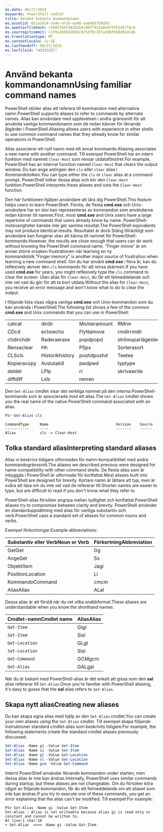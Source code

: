 ```yaml
---
ms.date: 08/27/2018
keywords: PowerShell cmdlet
title: Använd bekanta kommandonamn
ms.assetid: 021e2424-c64e-4fa5-aa98-aa6405758d5d
ms.openlocfilehash: c5665f64fd832eb9c807f413a8e879f63db7f8c6
ms.sourcegitcommit: c170a1608d20d3c925d79c35fa208f650d014146
ms.translationtype: MT
ms.contentlocale: sv-SE
ms.lasthandoff: 08/31/2018
ms.locfileid: "43353257"
---
```

# <a name="using-familiar-command-names"></a><span data-ttu-id="2bd07-103">Använd bekanta kommandonamn</span><span class="sxs-lookup"><span data-stu-id="2bd07-103">Using familiar command names</span></span>

<span data-ttu-id="2bd07-104">PowerShell stöder alias att referera till kommandon med alternativa namn.</span><span class="sxs-lookup"><span data-stu-id="2bd07-104">PowerShell supports aliases to refer to commands by alternate names.</span></span> <span data-ttu-id="2bd07-105">Alias kan användare med upplevelsen i andra gränssnitt för att använda vanliga kommandonamn som de redan känner för liknande åtgärder i PowerShell.</span><span class="sxs-lookup"><span data-stu-id="2bd07-105">Aliasing allows users with experience in other shells to use common command names that they already know for similar operations in PowerShell.</span></span>

<span data-ttu-id="2bd07-106">Alias associerar ett nytt namn med ett annat kommando.</span><span class="sxs-lookup"><span data-stu-id="2bd07-106">Aliasing associates a new name with another command.</span></span> <span data-ttu-id="2bd07-107">Till exempel PowerShell har en intern funktion med namnet `Clear-Host` som rensar utdatafönstret.</span><span class="sxs-lookup"><span data-stu-id="2bd07-107">For example, PowerShell has an internal function named `Clear-Host` that clears the output window.</span></span> <span data-ttu-id="2bd07-108">Du kan ange antingen den `cls` eller `clear` alias i Kommandotolken.</span><span class="sxs-lookup"><span data-stu-id="2bd07-108">You can type either the `cls` or `clear` alias at a command prompt.</span></span> <span data-ttu-id="2bd07-109">PowerShell tolkar dessa alias och kör den `Clear-Host` funktion.</span><span class="sxs-lookup"><span data-stu-id="2bd07-109">PowerShell interprets these aliases and runs the `Clear-Host` function.</span></span>

<span data-ttu-id="2bd07-110">Den här funktionen hjälper användare att lära dig PowerShell.</span><span class="sxs-lookup"><span data-stu-id="2bd07-110">This feature helps users to learn PowerShell.</span></span> <span data-ttu-id="2bd07-111">Första, de flesta **cmd.exe** och Unix-användare har en stor kan representeras av kommandon som användarna redan känner till namnet.</span><span class="sxs-lookup"><span data-stu-id="2bd07-111">First, most **cmd.exe** and Unix users have a large repertoire of commands that users already know by name.</span></span> <span data-ttu-id="2bd07-112">PowerShell-motsvarigheter kanske inte ger samma resultat.</span><span class="sxs-lookup"><span data-stu-id="2bd07-112">The PowerShell equivalents may not produce identical results.</span></span> <span data-ttu-id="2bd07-113">Resultatet är dock Stäng tillräckligt som användare kan fungerar utan att känna till namnet för PowerShell-kommando.</span><span class="sxs-lookup"><span data-stu-id="2bd07-113">However, the results are close enough that users can do work without knowing the PowerShell command name.</span></span> <span data-ttu-id="2bd07-114">”Finger minne” är en annan större orsaken frustrationen när learning en ny kommandotolk.</span><span class="sxs-lookup"><span data-stu-id="2bd07-114">"Finger memory" is another major source of frustration when learning a new command shell.</span></span> <span data-ttu-id="2bd07-115">Om du har använt **cmd.exe** i flera år, kan du reflexively skriver den `cls` kommando för att rensa skärmen.</span><span class="sxs-lookup"><span data-stu-id="2bd07-115">If you have used **cmd.exe** for years, you might reflexively type the `cls` command to clear the screen.</span></span> <span data-ttu-id="2bd07-116">Utan alias för `Clear-Host`, du får ett felmeddelande och inte vet vad du gör för att ta bort utdata.</span><span class="sxs-lookup"><span data-stu-id="2bd07-116">Without the alias for `Clear-Host`, you receive an error message and won't know what to do to clear the output.</span></span>

<span data-ttu-id="2bd07-117">I följande lista visas några vanliga **cmd.exe** och Unix-kommandon som du kan använda i PowerShell:</span><span class="sxs-lookup"><span data-stu-id="2bd07-117">The following list shows a few of the common **cmd.exe** and Unix commands that you can use in PowerShell:</span></span>

|||||
|-|-|-|-|
|<span data-ttu-id="2bd07-118">cat</span><span class="sxs-lookup"><span data-stu-id="2bd07-118">cat</span></span>|<span data-ttu-id="2bd07-119">dir</span><span class="sxs-lookup"><span data-stu-id="2bd07-119">dir</span></span>|<span data-ttu-id="2bd07-120">Montera</span><span class="sxs-lookup"><span data-stu-id="2bd07-120">mount</span></span>|<span data-ttu-id="2bd07-121">RM</span><span class="sxs-lookup"><span data-stu-id="2bd07-121">rm</span></span>|
|<span data-ttu-id="2bd07-122">CD</span><span class="sxs-lookup"><span data-stu-id="2bd07-122">cd</span></span>|<span data-ttu-id="2bd07-123">echo</span><span class="sxs-lookup"><span data-stu-id="2bd07-123">echo</span></span>|<span data-ttu-id="2bd07-124">Flytta</span><span class="sxs-lookup"><span data-stu-id="2bd07-124">move</span></span>|<span data-ttu-id="2bd07-125">rmdir</span><span class="sxs-lookup"><span data-stu-id="2bd07-125">rmdir</span></span>|
|<span data-ttu-id="2bd07-126">chdir</span><span class="sxs-lookup"><span data-stu-id="2bd07-126">chdir</span></span>|<span data-ttu-id="2bd07-127">Radera</span><span class="sxs-lookup"><span data-stu-id="2bd07-127">erase</span></span>|<span data-ttu-id="2bd07-128">popd</span><span class="sxs-lookup"><span data-stu-id="2bd07-128">popd</span></span>|<span data-ttu-id="2bd07-129">strömsparläge</span><span class="sxs-lookup"><span data-stu-id="2bd07-129">sleep</span></span>|
|<span data-ttu-id="2bd07-130">Rensa</span><span class="sxs-lookup"><span data-stu-id="2bd07-130">clear</span></span>|<span data-ttu-id="2bd07-131">H</span><span class="sxs-lookup"><span data-stu-id="2bd07-131">h</span></span>|<span data-ttu-id="2bd07-132">PS</span><span class="sxs-lookup"><span data-stu-id="2bd07-132">ps</span></span>|<span data-ttu-id="2bd07-133">Sortera</span><span class="sxs-lookup"><span data-stu-id="2bd07-133">sort</span></span>|
|<span data-ttu-id="2bd07-134">CLS</span><span class="sxs-lookup"><span data-stu-id="2bd07-134">cls</span></span>|<span data-ttu-id="2bd07-135">Historik</span><span class="sxs-lookup"><span data-stu-id="2bd07-135">history</span></span>|<span data-ttu-id="2bd07-136">pushd</span><span class="sxs-lookup"><span data-stu-id="2bd07-136">pushd</span></span>|<span data-ttu-id="2bd07-137">Tee</span><span class="sxs-lookup"><span data-stu-id="2bd07-137">tee</span></span>|
|<span data-ttu-id="2bd07-138">Kopiera</span><span class="sxs-lookup"><span data-stu-id="2bd07-138">copy</span></span>|<span data-ttu-id="2bd07-139">Avsluta</span><span class="sxs-lookup"><span data-stu-id="2bd07-139">kill</span></span>|<span data-ttu-id="2bd07-140">pwd</span><span class="sxs-lookup"><span data-stu-id="2bd07-140">pwd</span></span>|<span data-ttu-id="2bd07-141">typ</span><span class="sxs-lookup"><span data-stu-id="2bd07-141">type</span></span>|
|<span data-ttu-id="2bd07-142">del</span><span class="sxs-lookup"><span data-stu-id="2bd07-142">del</span></span>|<span data-ttu-id="2bd07-143">LP</span><span class="sxs-lookup"><span data-stu-id="2bd07-143">lp</span></span>|<span data-ttu-id="2bd07-144">r</span><span class="sxs-lookup"><span data-stu-id="2bd07-144">r</span></span>|<span data-ttu-id="2bd07-145">skriva</span><span class="sxs-lookup"><span data-stu-id="2bd07-145">write</span></span>|
|<span data-ttu-id="2bd07-146">diff</span><span class="sxs-lookup"><span data-stu-id="2bd07-146">diff</span></span>|<span data-ttu-id="2bd07-147">Ls</span><span class="sxs-lookup"><span data-stu-id="2bd07-147">ls</span></span>|<span data-ttu-id="2bd07-148">ren</span><span class="sxs-lookup"><span data-stu-id="2bd07-148">ren</span></span>||

<span data-ttu-id="2bd07-149">Den `Get-Alias` cmdlet visar det verkliga namnet på den interna PowerShell-kommando som är associerade med ett alias.</span><span class="sxs-lookup"><span data-stu-id="2bd07-149">The `Get-Alias` cmdlet shows you the real name of the native PowerShell command associated with an alias.</span></span>

```powershell
PS> Get-Alias cls
```

```Output
CommandType     Name                               Version    Source
-----------     ----                               -------    ------
Alias           cls -> Clear-Host
```

## <a name="interpreting-standard-aliases"></a><span data-ttu-id="2bd07-150">Tolka standard alias</span><span class="sxs-lookup"><span data-stu-id="2bd07-150">Interpreting standard aliases</span></span>

<span data-ttu-id="2bd07-151">Alias vi beskrivs tidigare utformades för namn-kompatibilitet med andra kommandogränssnitt.</span><span class="sxs-lookup"><span data-stu-id="2bd07-151">The aliases we described previous were designed for name-compatibility with other command shells.</span></span>
<span data-ttu-id="2bd07-152">De flesta alias som är inbyggda i PowerShell är utformade för kortfattat.</span><span class="sxs-lookup"><span data-stu-id="2bd07-152">Most aliases built into PowerShell are designed for brevity.</span></span> <span data-ttu-id="2bd07-153">Kortare namn är lättare att typ, men är svåra att läsa om du inte vet vad de refererar till.</span><span class="sxs-lookup"><span data-stu-id="2bd07-153">Shorter names are easier to type, but are difficult to read if you don't know what they refer to.</span></span>

<span data-ttu-id="2bd07-154">PowerShell-alias försöker angripa mellan tydlighet och kortfattat.</span><span class="sxs-lookup"><span data-stu-id="2bd07-154">PowerShell aliases try to compromise between clarity and brevity.</span></span> <span data-ttu-id="2bd07-155">PowerShell använder en standarduppsättning med alias för vanliga substantiv och verb.</span><span class="sxs-lookup"><span data-stu-id="2bd07-155">PowerShell uses a standard set of aliases for common nouns and verbs.</span></span>

<span data-ttu-id="2bd07-156">Exempel förkortningar:</span><span class="sxs-lookup"><span data-stu-id="2bd07-156">Example abbreviations:</span></span>

| <span data-ttu-id="2bd07-157">Substantiv eller Verb</span><span class="sxs-lookup"><span data-stu-id="2bd07-157">Noun or Verb</span></span> | <span data-ttu-id="2bd07-158">Förkortning</span><span class="sxs-lookup"><span data-stu-id="2bd07-158">Abbreviation</span></span> |
|--------------|--------------|
| <span data-ttu-id="2bd07-159">Get</span><span class="sxs-lookup"><span data-stu-id="2bd07-159">Get</span></span>          | <span data-ttu-id="2bd07-160">G</span><span class="sxs-lookup"><span data-stu-id="2bd07-160">g</span></span>            |
| <span data-ttu-id="2bd07-161">Ange</span><span class="sxs-lookup"><span data-stu-id="2bd07-161">Set</span></span>          | <span data-ttu-id="2bd07-162">S</span><span class="sxs-lookup"><span data-stu-id="2bd07-162">s</span></span>            |
| <span data-ttu-id="2bd07-163">Objekt</span><span class="sxs-lookup"><span data-stu-id="2bd07-163">Item</span></span>         | <span data-ttu-id="2bd07-164">Jag</span><span class="sxs-lookup"><span data-stu-id="2bd07-164">i</span></span>            |
| <span data-ttu-id="2bd07-165">Position</span><span class="sxs-lookup"><span data-stu-id="2bd07-165">Location</span></span>     | <span data-ttu-id="2bd07-166">L</span><span class="sxs-lookup"><span data-stu-id="2bd07-166">l</span></span>            |
| <span data-ttu-id="2bd07-167">Kommando</span><span class="sxs-lookup"><span data-stu-id="2bd07-167">Command</span></span>      | <span data-ttu-id="2bd07-168">cm</span><span class="sxs-lookup"><span data-stu-id="2bd07-168">cm</span></span>           |
| <span data-ttu-id="2bd07-169">Alias</span><span class="sxs-lookup"><span data-stu-id="2bd07-169">Alias</span></span>        | <span data-ttu-id="2bd07-170">AL</span><span class="sxs-lookup"><span data-stu-id="2bd07-170">al</span></span>           |

<span data-ttu-id="2bd07-171">Dessa alias är att förstå när du vet vilka snabbformat.</span><span class="sxs-lookup"><span data-stu-id="2bd07-171">These aliases are understandable when you know the shorthand names.</span></span>

| <span data-ttu-id="2bd07-172">Cmdlet-namn</span><span class="sxs-lookup"><span data-stu-id="2bd07-172">Cmdlet name</span></span>    | <span data-ttu-id="2bd07-173">Alias</span><span class="sxs-lookup"><span data-stu-id="2bd07-173">Alias</span></span> |
|----------------|-------|
| `Get-Item `    | <span data-ttu-id="2bd07-174">GI</span><span class="sxs-lookup"><span data-stu-id="2bd07-174">gi</span></span>    |
| `Set-Item`     | <span data-ttu-id="2bd07-175">Si</span><span class="sxs-lookup"><span data-stu-id="2bd07-175">si</span></span>    |
| `Get-Location` | <span data-ttu-id="2bd07-176">GL</span><span class="sxs-lookup"><span data-stu-id="2bd07-176">gl</span></span>    |
| `Set-Location` | <span data-ttu-id="2bd07-177">Sl</span><span class="sxs-lookup"><span data-stu-id="2bd07-177">sl</span></span>    |
| `Get-Command`  | <span data-ttu-id="2bd07-178">GCM</span><span class="sxs-lookup"><span data-stu-id="2bd07-178">gcm</span></span>   |
| `Get-Alias`    | <span data-ttu-id="2bd07-179">GAL</span><span class="sxs-lookup"><span data-stu-id="2bd07-179">gal</span></span>   |

<span data-ttu-id="2bd07-180">När du är bekant med PowerShell-alias är det enkelt att gissa som den **sal** alias refererar till `Set-Alias`.</span><span class="sxs-lookup"><span data-stu-id="2bd07-180">Once you're familiar with PowerShell aliasing, it's easy to guess that the **sal** alias refers to `Set-Alias`.</span></span>

## <a name="creating-new-aliases"></a><span data-ttu-id="2bd07-181">Skapa nytt alias</span><span class="sxs-lookup"><span data-stu-id="2bd07-181">Creating new aliases</span></span>

<span data-ttu-id="2bd07-182">Du kan skapa egna alias med hjälp av den `Set-Alias` cmdlet.</span><span class="sxs-lookup"><span data-stu-id="2bd07-182">You can create your own aliases using the `Set-Alias` cmdlet.</span></span> <span data-ttu-id="2bd07-183">Till exempel skapa följande instruktioner standard cmdlet-alias som beskrivits tidigare:</span><span class="sxs-lookup"><span data-stu-id="2bd07-183">For example, the following statements create the standard cmdlet aliases previously discussed:</span></span>

```powershell
Set-Alias -Name gi -Value Get-Item
Set-Alias -Name si -Value Set-Item
Set-Alias -Name gl -Value Get-Location
Set-Alias -Name sl -Value Set-Location
Set-Alias -Name gcm -Value Get-Command
```

<span data-ttu-id="2bd07-184">Internt PowerShell använder liknande kommandon under starten, men dessa alias är inte kan ändras.</span><span class="sxs-lookup"><span data-stu-id="2bd07-184">Internally, PowerShell uses similar commands during startup, but these aliases are not changeable.</span></span>
<span data-ttu-id="2bd07-185">Om du försöker köra något av följande kommandon, får du ett felmeddelande om att aliaset som inte kan ändras.</span><span class="sxs-lookup"><span data-stu-id="2bd07-185">If you try to execute one of these commands, you get an error explaining that the alias can't be modified.</span></span> <span data-ttu-id="2bd07-186">Till exempel:</span><span class="sxs-lookup"><span data-stu-id="2bd07-186">For example:</span></span>

```
PS> Set-Alias -Name gi -Value Get-Item
Set-Alias : Alias is not writeable because alias gi is read-only or constant and cannot be written to.
At line:1 char:10
+ Set-Alias  <<<< -Name gi -Value Get-Item
```